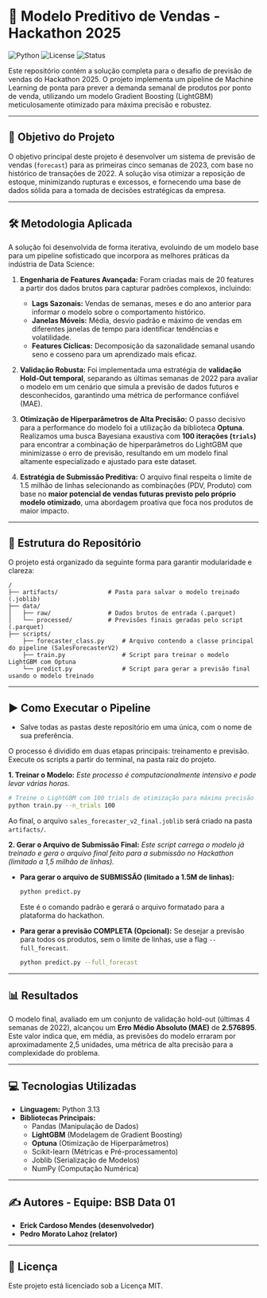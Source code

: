 # 🚀 Modelo Preditivo de Vendas - Hackathon 2025

![Python](https://img.shields.io/badge/Python-3.12-blue.svg)
![License](https://img.shields.io/badge/License-MIT-yellow.svg)
![Status](https://img.shields.io/badge/Status-Completo-success)

Este repositório contém a solução completa para o desafio de previsão de vendas do Hackathon 2025. O projeto implementa um pipeline de Machine Learning de ponta para prever a demanda semanal de produtos por ponto de venda, utilizando um modelo Gradient Boosting (LightGBM) meticulosamente otimizado para máxima precisão e robustez.

---

## 🎯 Objetivo do Projeto

O objetivo principal deste projeto é desenvolver um sistema de previsão de vendas (`forecast`) para as primeiras cinco semanas de 2023, com base no histórico de transações de 2022. A solução visa otimizar a reposição de estoque, minimizando rupturas e excessos, e fornecendo uma base de dados sólida para a tomada de decisões estratégicas da empresa.

---

## 🛠️ Metodologia Aplicada

A solução foi desenvolvida de forma iterativa, evoluindo de um modelo base para um pipeline sofisticado que incorpora as melhores práticas da indústria de Data Science:

1.  **Engenharia de Features Avançada:** Foram criadas mais de 20 features a partir dos dados brutos para capturar padrões complexos, incluindo:
    * **Lags Sazonais:** Vendas de semanas, meses e do ano anterior para informar o modelo sobre o comportamento histórico.
    * **Janelas Móveis:** Média, desvio padrão e máximo de vendas em diferentes janelas de tempo para identificar tendências e volatilidade.
    * **Features Cíclicas:** Decomposição da sazonalidade semanal usando seno e cosseno para um aprendizado mais eficaz.

2.  **Validação Robusta:** Foi implementada uma estratégia de **validação Hold-Out temporal**, separando as últimas semanas de 2022 para avaliar o modelo em um cenário que simula a previsão de dados futuros e desconhecidos, garantindo uma métrica de performance confiável (MAE).

3.  **Otimização de Hiperparâmetros de Alta Precisão:** O passo decisivo para a performance do modelo foi a utilização da biblioteca **Optuna**. Realizamos uma busca Bayesiana exaustiva com **100 iterações (`trials`)** para encontrar a combinação de hiperparâmetros do LightGBM que minimizasse o erro de previsão, resultando em um modelo final altamente especializado e ajustado para este dataset.

4.  **Estratégia de Submissão Preditiva:** O arquivo final respeita o limite de 1.5 milhão de linhas selecionando as combinações (PDV, Produto) com base no **maior potencial de vendas futuras previsto pelo próprio modelo otimizado**, uma abordagem proativa que foca nos produtos de maior impacto.

---

## 📂 Estrutura do Repositório

O projeto está organizado da seguinte forma para garantir modularidade e clareza:

```
/
├── artifacts/              # Pasta para salvar o modelo treinado (.joblib)
├── data/
│   ├── raw/                # Dados brutos de entrada (.parquet)
│   └── processed/          # Previsões finais geradas pelo script (.parquet)
├── scripts/
    ├── forecaster_class.py     # Arquivo contendo a classe principal do pipeline (SalesForecasterV2)
    ├── train.py                # Script para treinar o modelo LightGBM com Optuna
    └── predict.py              # Script para gerar a previsão final usando o modelo treinado

```

---

## ▶️ Como Executar o Pipeline

* Salve todas as pastas deste repositório em uma única, com o nome de sua preferência.

O processo é dividido em duas etapas principais: treinamento e previsão. Execute os scripts a partir do terminal, na pasta raiz do projeto.

**1. Treinar o Modelo:**
   *Este processo é computacionalmente intensivo e pode levar várias horas.*
   
   ```bash
   # Treine o LightGBM com 100 trials de otimização para máxima precisão
   python train.py --n_trials 100
   ```
   Ao final, o arquivo `sales_forecaster_v2_final.joblib` será criado na pasta `artifacts/`.

**2. Gerar o Arquivo de Submissão Final:**
   *Este script carrega o modelo já treinado e gera o arquivo final feito para a submissão no Hackathon (limitado a 1,5 milhão de linhas).*

   * **Para gerar o arquivo de SUBMISSÃO (limitado a 1.5M de linhas):**
       ```bash
       python predict.py
       ```
       Este é o comando padrão e gerará o arquivo formatado para a plataforma do hackathon.

   * **Para gerar a previsão COMPLETA (Opcional):**
       Se desejar a previsão para todos os produtos, sem o limite de linhas, use a flag `--full_forecast`.
       ```bash
       python predict.py --full_forecast
       ```

---

## 📊 Resultados

O modelo final, avaliado em um conjunto de validação hold-out (últimas 4 semanas de 2022), alcançou um **Erro Médio Absoluto (MAE)** de **2.576895**. Este valor indica que, em média, as previsões do modelo erraram por aproximadamente 2,5 unidades, uma métrica de alta precisão para a complexidade do problema.

---

## 💻 Tecnologias Utilizadas

* **Linguagem:** Python 3.13
* **Bibliotecas Principais:**
    * Pandas (Manipulação de Dados)
    * **LightGBM** (Modelagem de Gradient Boosting)
    * **Optuna** (Otimização de Hiperparâmetros)
    * Scikit-learn (Métricas e Pré-processamento)
    * Joblib (Serialização de Modelos)
    * NumPy (Computação Numérica)

---

## ✍️ Autores - Equipe: BSB Data 01

* **Erick Cardoso Mendes (desenvolvedor)**
* **Pedro Morato Lahoz (relator)**

---

## 📄 Licença

Este projeto está licenciado sob a Licença MIT.

